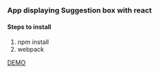 
<h3>App displaying Suggestion box with react</h3>

<h4>Steps to install</h4>

<ol>
<li>npm install
<li>webpack
</ol>

<a href="https://rawgit.com/shishirarora3/react-suggestion-box/master/index.html" target="_blank">DEMO</a>

